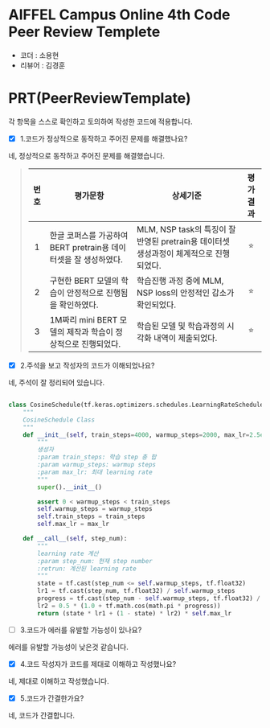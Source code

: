 # AIFFEL Campus Online 4th Code Peer Review Templete
- 코더 : 소용현
- 리뷰어 : 김경훈


# PRT(PeerReviewTemplate)
각 항목을 스스로 확인하고 토의하여 작성한 코드에 적용합니다.

- [x] 1.코드가 정상적으로 동작하고 주어진 문제를 해결했나요?

네, 정상적으로 동작하고 주어진 문제를 해결했습니다.

>|번호|평가문항|상세기준|평가결과|
>|:---:|---|---|:---:|
>|1|한글 코퍼스를 가공하여 BERT pretrain용 데이터셋을 잘 생성하였다.|MLM, NSP task의 특징이 잘 반영된 pretrain용 데이터셋 생성과정이 체계적으로 진행되었다.|⭐|
>|2|구현한 BERT 모델의 학습이 안정적으로 진행됨을 확인하였다.|학습진행 과정 중에 MLM, NSP loss의 안정적인 감소가 확인되었다.|⭐|
>|3|1M짜리 mini BERT 모델의 제작과 학습이 정상적으로 진행되었다.|학습된 모델 및 학습과정의 시각화 내역이 제출되었다.|⭐|


- [x] 2.주석을 보고 작성자의 코드가 이해되었나요?

네, 주석이 잘 정리되어 있습니다.

``` python

class CosineSchedule(tf.keras.optimizers.schedules.LearningRateSchedule):
    """
    CosineSchedule Class
    """
    def __init__(self, train_steps=4000, warmup_steps=2000, max_lr=2.5e-4):
        """
        생성자
        :param train_steps: 학습 step 총 합
        :param warmup_steps: warmup steps
        :param max_lr: 최대 learning rate
        """
        super().__init__()

        assert 0 < warmup_steps < train_steps
        self.warmup_steps = warmup_steps
        self.train_steps = train_steps
        self.max_lr = max_lr

    def __call__(self, step_num):
        """
        learning rate 계산
        :param step_num: 현재 step number
        :retrun: 계산된 learning rate
        """
        state = tf.cast(step_num <= self.warmup_steps, tf.float32)
        lr1 = tf.cast(step_num, tf.float32) / self.warmup_steps
        progress = tf.cast(step_num - self.warmup_steps, tf.float32) / max(1, self.train_steps - self.warmup_steps)
        lr2 = 0.5 * (1.0 + tf.math.cos(math.pi * progress))
        return (state * lr1 + (1 - state) * lr2) * self.max_lr
```

- [ ] 3.코드가 에러를 유발할 가능성이 있나요?

에러를 유발할 가능성이 낮은것 같습니다.

- [x] 4.코드 작성자가 코드를 제대로 이해하고 작성했나요?

네, 제대로 이해하고 작성했습니다.

- [x] 5.코드가 간결한가요?

네, 코드가 간결합니다.

